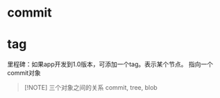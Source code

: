 # commit

# tag
里程碑：如果app开发到1.0版本，可添加一个tag。表示某个节点。
指向一个commit对象


> 	[!NOTE] 三个对象之间的关系
> commit, tree, blob
